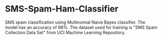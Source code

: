 # SMS-Spam-Ham-Classifier
SMS spam classification using Multinomial Naive Bayes classifier.
The model has an accuracy of 98%.
The dataset used for training is "SMS Spam Collection Data Set" from UCI Machine Learning Repository.
